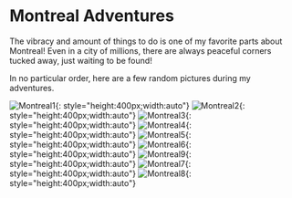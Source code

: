 # Montreal Adventures

The vibracy and amount of things to do is one of my favorite parts about Montreal! Even in a city of millions, there are always peaceful corners tucked away, just waiting to be found!

In no particular order, here are a few random pictures during my adventures.

![Montreal1](./media/mtl1.jpg "Montreal"){: style="height:400px;width:auto"}
![Montreal2](./media/mtl2.jpg "Montreal"){: style="height:400px;width:auto"}
![Montreal3](./media/mtl3.jpg "Montreal"){: style="height:400px;width:auto"}
![Montreal4](./media/mtl4.jpg "Montreal"){: style="height:400px;width:auto"}
![Montreal5](./media/mtl5.jpg "Montreal"){: style="height:400px;width:auto"}
![Montreal6](./media/mtl6.jpg "Montreal"){: style="height:400px;width:auto"}
![Montreal9](./media/mtl9.jpg "Montreal"){: style="height:400px;width:auto"}
![Montreal7](./media/mtl7.jpg "Montreal"){: style="height:400px;width:auto"}
![Montreal8](./media/mtl8.jpg "Montreal"){: style="height:400px;width:auto"}
